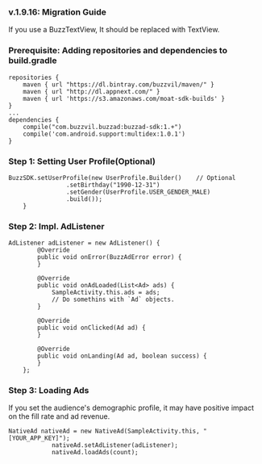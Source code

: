 ### v.1.9.16: Migration Guide
If you use a BuzzTextView, It should be replaced with TextView.


### Prerequisite: Adding repositories and dependencies to build.gradle

```
repositories {
    maven { url "https://dl.bintray.com/buzzvil/maven/" }
    maven { url "http://dl.appnext.com/" }
    maven { url 'https://s3.amazonaws.com/moat-sdk-builds' }
}
...
dependencies {
    compile("com.buzzvil.buzzad:buzzad-sdk:1.+")
    compile('com.android.support:multidex:1.0.1')
}
```

### Step 1: Setting User Profile(Optional)

```
BuzzSDK.setUserProfile(new UserProfile.Builder()	// Optional
				.setBirthday("1990-12-31")
				.setGender(UserProfile.USER_GENDER_MALE)
				.build());
	}
```

### Step 2: Impl. AdListener

```
AdListener adListener = new AdListener() {
		@Override
		public void onError(BuzzAdError error) {
		}

		@Override
		public void onAdLoaded(List<Ad> ads) {
			SampleActivity.this.ads = ads;
			// Do somethins with `Ad` objects.
		}

		@Override
		public void onClicked(Ad ad) {
		}
		
		@Override
		public void onLanding(Ad ad, boolean success) {
		}
	};
```

### Step 3: Loading Ads

If you set the audience's demographic profile, it may have positive impact on the fill rate and ad revenue.
```
NativeAd nativeAd = new NativeAd(SampleActivity.this, "[YOUR_APP_KEY]");
			nativeAd.setAdListener(adListener);
			nativeAd.loadAds(count);
```
